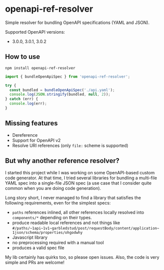 # openapi-ref-resolver

Simple resolver for bundling OpenAPI specifications (YAML and JSON).

Supported OpenAPI versions:
- 3.0.0, 3.0.1, 3.0.2

## How to use

```
npm install openapi-ref-resolver
```

```javascript
import { bundleOpenApiSpec } from 'openapi-ref-resolver';

try {
  const bundled = bundleOpenApiSpec('./api.yaml');
  console.log(JSON.stringify(bundled, null, 2));
} catch (err) {
  console.log(err);
}
```

## Missing features

- Dereference
- Support for OpenAPI v2
- Resolve URI references (only `file:` scheme is supported)

## But why another reference resolver?

I started this project while I was working on some OpenAPI-based custom code generator. At that time, I tried several libraries for bundling a multi-file YAML spec into a single-file JSON spec (a use case that I consider quite common when you are doing code generation).

Long story short, I never managed to find a library that satisfies the following requirements, even for the simplest specs:

- `paths` references inlined, all other references locally resolved into `components/*` depending on their types.
- produce readable local references and not things like `#/paths/~1api~1v1~garbledstud/post/requestBody/content/application~1json/schema/properties/ohgodwhy`
- Javascript library
- no preprocessing required with a manual tool
- produces a valid spec file

My lib certainly has quirks too, so please open issues. Also, the code is very simple and PRs are welcome!
